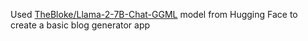 Used [TheBloke/Llama-2-7B-Chat-GGML](https://huggingface.co/TheBloke/Llama-2-7B-Chat-GGML/tree/main) model from Hugging Face to create a basic blog generator app
